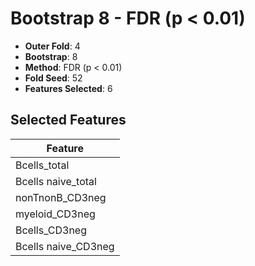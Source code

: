 # Bootstrap 8 - FDR (p < 0.01)

- **Outer Fold**: 4
- **Bootstrap**: 8
- **Method**: FDR (p < 0.01)
- **Fold Seed**: 52
- **Features Selected**: 6

## Selected Features

| Feature |
|---------|
| Bcells_total |
| Bcells naive_total |
| nonTnonB_CD3neg |
| myeloid_CD3neg |
| Bcells_CD3neg |
| Bcells naive_CD3neg |
